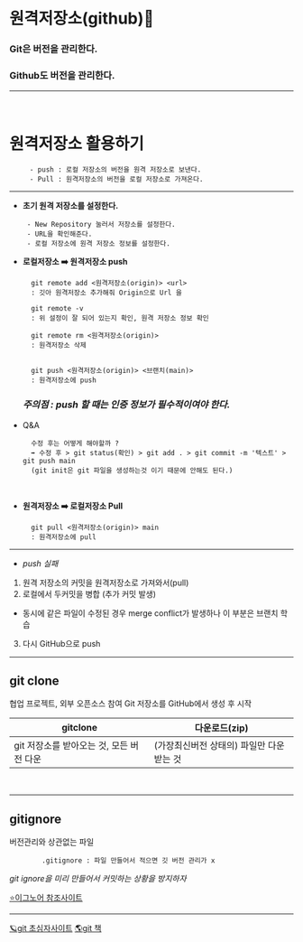 # **원격저장소(github)🐙**

### Git은 버전을 관리한다.

### Github도 버전을 관리한다.

---

</br>

# **원격저장소 활용하기**

         - push : 로컬 저장소의 버전을 원격 저장소로 보낸다.
         - Pull : 원격저장소의 버전을 로컬 저장소로 가져온다.

---

- **초기 원격 저장소를 설정한다.**

       - New Repository 눌러서 저장소를 설정한다.
       - URL을 확인해준다.
       - 로컬 저장소에 원격 저장소 정보를 설정한다.

- **로컬저장소 ➡️ 원격저장소 push**

        git remote add <원격저장소(origin)> <url>
        : 깃아 원격저장소 추가해줘 Origin으로 Url 을

        git remote -v
        : 위 설정이 잘 되어 있는지 확인, 원격 저장소 정보 확인

        git remote rm <원격저장소(origin)>
        : 원격저장소 삭제


        git push <원격저장소(origin)> <브랜치(main)>
        : 원격저장소에 push

  ### _주의점 : push 할 때는 인증 정보가 필수적이여야 한다._

* Q&A

        수정 후는 어떻게 해야할까 ?
        ➡️ 수정 후 > git status(확인) > git add . > git commit -m '텍스트' > git push main
        (git init은 git 파일을 생성하는것 이기 때문에 안해도 된다.)

  </br>

- **원격저장소 ➡️ 로컬저장소 Pull**

        git pull <원격저장소(origin)> main
        : 원격저장소에 pull

---

- _push 실패_

1.  원격 저장소의 커밋을 원격저장소로 가져와서(pull)
2.  로컬에서 두커밋을 병합 (추가 커밋 발생)

- 동시에 같은 파일이 수정된 경우 merge conflict가 발생하나 이 부분은 브랜치 학습

3.  다시 GitHub으로 push

---

## **git clone**

협업 프로젝트, 외부 오픈소스 참여 Git 저장소를 GitHub에서 생성 후 시작

| **gitclone**                             | **다운로드(zip)**                         |
| ---------------------------------------- | ----------------------------------------- |
| git 저장소를 받아오는 것, 모든 버전 다운 | (가장최신버전 상태의) 파일만 다운 받는 것 |

</br>

---

## **gitignore**

버전관리와 상관없는 파일

            .gitignore : 파일 만들어서 적으면 깃 버전 관리가 x

_git ignore을 미리 만들어서 커밋하는 상황을 방지하자_

[⭐️이그노어 참조사이트](https://gitignore.io/)

---

[🪐git 초심자사이트](https://backlog.com/git-tutorial/kr/intro/intro1_1.html)
[🌎git 책](https://git-scm.com/book/ko/v2/시작하기-버전-관리란%3F)

